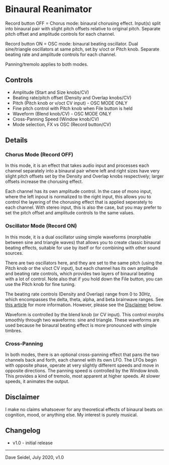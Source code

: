 # Binaural Reanimator

Record button OFF = Chorus mode: binaural chorusing effect.
Input(s) split into binaural pair with slight pitch
offsets relative to original pitch. Separate pitch offset
and amplitude controls for each channel.

Record button ON = OSC mode: binaural beating oscillator.
Dual sine/triangle oscillators at same pitch,
set by v/oct or Pitch knob. Separate beating rate and
amplitude controls for each channel.

Panning/tremolo applies to both modes.

## Controls

 * Amplitude (Start and Size knobs/CV)
 * Beating rate/pitch offset (Density and Overlap knobs/CV)
 * Pitch (Pitch knob or v/oct CV input) - OSC MODE ONLY
 * Fine pitch control with Pitch knob when File button is held
 * Waveform (Blend knob/CV) - OSC MODE ONLY
 * Cross-Panning Speed (Window knob/CV)
 * Mode selection, FX vs OSC (Record button/CV)

## Details

### Chorus Mode (Record OFF)

In this mode, it is an effect that takes audio input and processes each channel separately into a binaural pair where left and right sizes have very slight pitch offsets set by the Density and Overlap knobs respectively; larger offsets increase the chorusing effect.

Each channel has its own amplitude control. In the case of mono input,
where the left inpout is normalized to the right input, this allows you to control the layering of the chorusing effect that is applied seperately to each channel. With stereo input, this is also the case, but you may prefer to set the pitch offset and amplitude controls to the same values.

### Oscillator Mode (Record ON)

In this mode, it is a dual oscillator using simple waveforms (morphable between sine and triangle waves) that allows you to create
classic binaural beating effects, suitable for use by itself or for combining with other sound sources.  

There are two oscillators here, and they are set to the same pitch (using the Pitch knob or the v/oct CV input), but each channel has its own amplitude and beating rate controls, which provides two layers of binaural beating with a lot of control. Note also that if you hold down the File button, you can use the Pitch knob for fine tuning.

The beating rate controls (Density and Overlap) range from 0 to 30Hz, which encompasses the delta, theta, alpha, and beta brainwave ranges. See [this article](https://www.healthline.com/health/binaural-beats#instructions) for more information. However, please see the [Disclaimer](#Disclaimer) below.

Waveform is controlled by the blend knob (or CV input). This control morphs smoothly through two waveforms: sine and triangle. These waveforms are used because he binaural beating effect is more pronounced with simple timbres.

### Cross-Panning

In both modes, there is an optional cross-panning effect that pans the two channels back and forth, each channel with its own LFO. The LFOs begin with opposite phase, operate at very slightly different speeds and move in opposite directions. The panning speed is controlled by the Window knob. This provides a kind of tremolo, most apparent at higher speeds. At slower speeds, it animates the output.

## Disclaimer

I make no claims whatsoever for any theoretical effects of binaural beats on cognition, mood, or anything else. My interest is purely musical.

## Changelog
 * v1.0 - initial release

---

Dave Seidel, July 2020, v1.0
